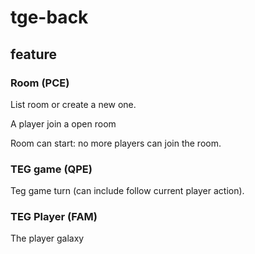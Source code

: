 # tge-back


## feature

### Room (PCE)

List room or create a new one.

A player join a open room 

Room can start: no more players can join the room.

### TEG game (QPE)

Teg game turn (can include follow current player action).


### TEG Player (FAM)

The player galaxy
